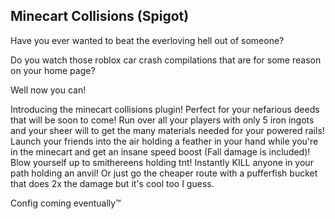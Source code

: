 ## Minecart Collisions (Spigot)

Have you ever wanted to beat the everloving hell out of someone?

Do you watch those roblox car crash compilations that are for some reason on your home page?

Well now you can!

Introducing the minecart collisions plugin! Perfect for your nefarious deeds that will be soon to come! Run over all your players with only 5 iron ingots and your sheer will to get the many materials needed for your powered rails! Launch your friends into the air holding a feather in your hand while you're in the minecart and get an insane speed boost (Fall damage is included)! Blow yourself up to smithereens holding tnt! Instantly KILL anyone in your path holding an anvil! Or just go the cheaper route with a pufferfish bucket that does 2x the damage but it's cool too I guess.

Config coming eventually™
